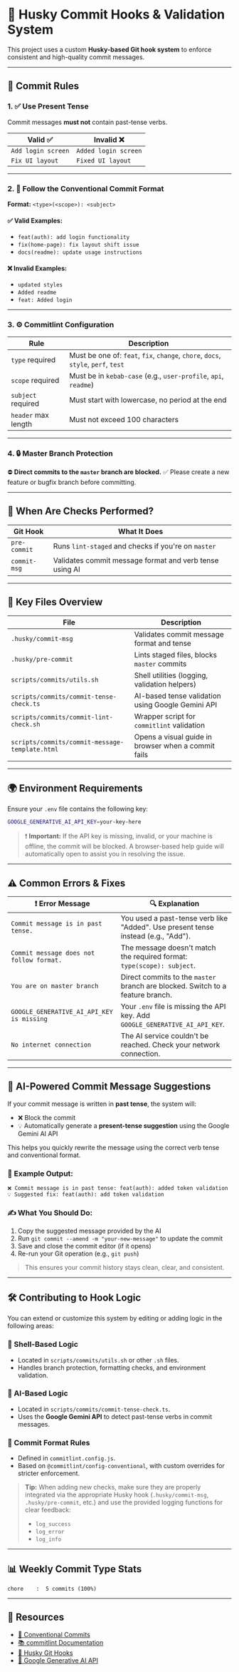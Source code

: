 # 🧩 Husky Commit Hooks & Validation System

This project uses a custom **Husky-based Git hook system** to enforce consistent and high-quality commit messages.

---

## 🚦 Commit Rules

### 1. ✅ Use Present Tense

Commit messages **must not** contain past-tense verbs.

| Valid ✅           | Invalid ❌           |
| ------------------ | -------------------- |
| `Add login screen` | `Added login screen` |
| `Fix UI layout`    | `Fixed UI layout`    |

---

### 2. 🧱 Follow the Conventional Commit Format

**Format:** `<type>(<scope>): <subject>`

#### ✅ Valid Examples:

- `feat(auth): add login functionality`
- `fix(home-page): fix layout shift issue`
- `docs(readme): update usage instructions`

#### ❌ Invalid Examples:

- `updated styles`
- `Added readme`
- `feat: Added login`

---

### 3. ⚙️ Commitlint Configuration

| Rule                | Description                                                                       |
| ------------------- | --------------------------------------------------------------------------------- |
| `type` required     | Must be one of: `feat`, `fix`, `change`, `chore`, `docs`, `style`, `perf`, `test` |
| `scope` required    | Must be in `kebab-case` (e.g., `user-profile`, `api`, `readme`)                   |
| `subject` required  | Must start with lowercase, no period at the end                                   |
| `header` max length | Must not exceed 100 characters                                                    |

---

### 4. 🔒 Master Branch Protection

⛔ **Direct commits to the `master` branch are blocked.** ✅ Please create a new feature or bugfix branch before
committing.

---

## 🧪 When Are Checks Performed?

| Git Hook     | What It Does                                            |
| ------------ | ------------------------------------------------------- |
| `pre-commit` | Runs `lint-staged` and checks if you're on `master`     |
| `commit-msg` | Validates commit message format and verb tense using AI |

---

## 📁 Key Files Overview

| File                                           | Description                                         |
| ---------------------------------------------- | --------------------------------------------------- |
| `.husky/commit-msg`                            | Validates commit message format and tense           |
| `.husky/pre-commit`                            | Lints staged files, blocks `master` commits         |
| `scripts/commits/utils.sh`                     | Shell utilities (logging, validation helpers)       |
| `scripts/commits/commit-tense-check.ts`        | AI-based tense validation using Google Gemini API   |
| `scripts/commits/commit-lint-check.sh`         | Wrapper script for `commitlint` validation          |
| `scripts/commits/commit-message-template.html` | Opens a visual guide in browser when a commit fails |

---

## 🌍 Environment Requirements

Ensure your `.env` file contains the following key:

```bash
GOOGLE_GENERATIVE_AI_API_KEY=your-key-here
```

> ❗ **Important:** If the API key is missing, invalid, or your machine is offline, the commit will be blocked. A
> browser-based help guide will automatically open to assist you in resolving the issue.

---

## ⚠️ Common Errors & Fixes

| ❗ **Error Message**                      | 🔍 **Explanation**                                                                |
| ----------------------------------------- | --------------------------------------------------------------------------------- |
| `Commit message is in past tense.`        | You used a past-tense verb like "Added". Use present tense instead (e.g., "Add"). |
| `Commit message does not follow format.`  | The message doesn't match the required format: `type(scope): subject`.            |
| `You are on master branch`                | Direct commits to the `master` branch are blocked. Switch to a feature branch.    |
| `GOOGLE_GENERATIVE_AI_API_KEY is missing` | Your `.env` file is missing the API key. Add `GOOGLE_GENERATIVE_AI_API_KEY`.      |
| `No internet connection`                  | The AI service couldn't be reached. Check your network connection.                |

---

## 🤖 AI-Powered Commit Message Suggestions

If your commit message is written in **past tense**, the system will:

- ❌ Block the commit
- 💡 Automatically generate a **present-tense suggestion** using the Google Gemini AI API

This helps you quickly rewrite the message using the correct verb tense and conventional format.

### 🧪 Example Output:

```plain
❌ Commit message is in past tense: feat(auth): added token validation
💡 Suggested fix: feat(auth): add token validation
```

### ✍️ What You Should Do:

1. Copy the suggested message provided by the AI
2. Run `git commit --amend -m "your-new-message"` to update the commit
3. Save and close the commit editor (if it opens)
4. Re-run your Git operation (e.g., `git push`)

> This ensures your commit history stays clean, clear, and consistent.

---

## 🛠️ Contributing to Hook Logic

You can extend or customize this system by editing or adding logic in the following areas:

### 🔧 Shell-Based Logic

- Located in `scripts/commits/utils.sh` or other `.sh` files.
- Handles branch protection, formatting checks, and environment validation.

### 🤖 AI-Based Logic

- Located in `scripts/commits/commit-tense-check.ts`.
- Uses the **Google Gemini API** to detect past-tense verbs in commit messages.

### 📝 Commit Format Rules

- Defined in `commitlint.config.js`.
- Based on `@commitlint/config-conventional`, with custom overrides for stricter enforcement.

> **Tip:** When adding new checks, make sure they are properly integrated via the appropriate Husky hook
> (`.husky/commit-msg`, `.husky/pre-commit`, etc.) and use the provided logging functions for clear feedback:
>
> - `log_success`
> - `log_error`
> - `log_info`

---

## 📊 Weekly Commit Type Stats

```
chore    :  5 commits (100%)
```

---

## 📘 Resources

- [📖 Conventional Commits](https://www.conventionalcommits.org/)
- [📚 commitlint Documentation](https://commitlint.js.org/)
- [🧩 Husky Git Hooks](https://typicode.github.io/husky/#/)
- [🤖 Google Generative AI API](https://ai.google.dev/)
